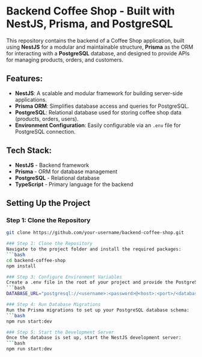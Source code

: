 # Backend Coffee Shop - Built with NestJS, Prisma, and PostgreSQL

This repository contains the backend of a Coffee Shop application, built using **NestJS** for a modular and maintainable structure, **Prisma** as the ORM for interacting with a **PostgreSQL** database, and designed to provide APIs for managing products, orders, and customers.

## Features:
- **NestJS**: A scalable and modular framework for building server-side applications.
- **Prisma ORM**: Simplifies database access and queries for PostgreSQL.
- **PostgreSQL**: Relational database used for storing coffee shop data (products, orders, users).
- **Environment Configuration**: Easily configurable via an `.env` file for PostgreSQL connection.

## Tech Stack:
- **NestJS** - Backend framework
- **Prisma** - ORM for database management
- **PostgreSQL** - Relational database
- **TypeScript** - Primary language for the backend

## Setting Up the Project

### Step 1: Clone the Repository
```bash
git clone https://github.com/your-username/backend-coffee-shop.git

### Step 1: Clone the Repository
Navigate to the project folder and install the required packages:
```bash
cd backend-coffee-shop
npm install

### Step 3: Configure Environment Variables
Create a .env file in the root of your project and provide the PostgreSQL connection information:
```bash
DATABASE_URL="postgresql://<username>:<password>@<host>:<port>/<database-name>?schema=public"

### Step 4: Run Database Migrations
Run the Prisma migrations to set up your PostgreSQL database schema:
```bash
npm run start:dev

### Step 5: Start the Development Server
Once the database is set up, start the NestJS development server:
```bash
npm run start:dev

